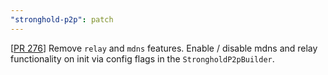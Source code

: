 ```yaml
---
"stronghold-p2p": patch
---
```


[[PR 276](https://github.com/iotaledger/stronghold.rs/pull/276)]
Remove `relay` and `mdns` features.
Enable / disable mdns and relay functionality on init via config flags in the `StrongholdP2pBuilder`.
